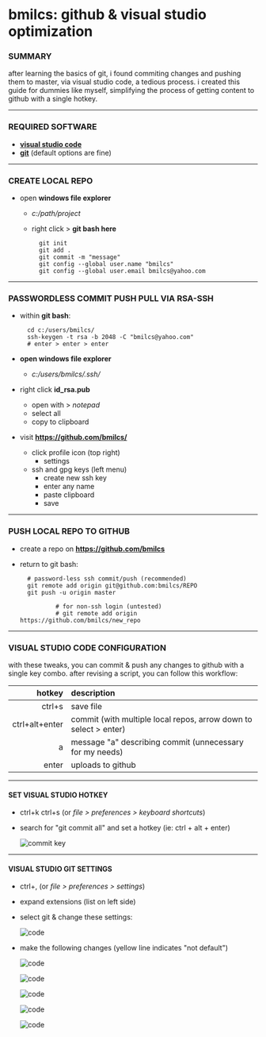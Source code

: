 # bmilcs: github & visual studio optimization

### SUMMARY

after learning the basics of git, i found commiting changes and pushing them to master, via visual studio code, a tedious process. i created this guide for dummies like myself, simplifying the process of getting content to github with a single hotkey. 

---

### REQUIRED SOFTWARE
- [**visual studio code**](https://code.visualstudio.com/download)
- [**git**](https://git-scm.com/download/win) (default options are fine)

---

### CREATE LOCAL REPO
- open **windows file explorer** 
	- *c:/path/project*
	- right click > **git bash here**

			git init
			git add .
			git commit -m "message"
			git config --global user.name "bmilcs"
			git config --global user.email bmilcs@yahoo.com
			
---

### PASSWORDLESS COMMIT PUSH PULL VIA RSA-SSH

- within **git bash**:

		cd c:/users/bmilcs/
		ssh-keygen -t rsa -b 2048 -C "bmilcs@yahoo.com"
		# enter > enter > enter

- **open windows file explorer**
	- *c:/users/bmilcs/.ssh/*
- right click **id_rsa.pub** 
	- open with > *notepad*
	- select all
	- copy to clipboard
- visit **https://github.com/bmilcs/**
	- click profile icon (top right)
		- settings
	- ssh and gpg keys (left menu) 
		- create new ssh key
		- enter any name
		- paste clipboard
		- save

----

### PUSH LOCAL REPO TO GITHUB
- create a repo on **https://github.com/bmilcs**
- return to git bash:

		# password-less ssh commit/push (recommended)
		git remote add origin git@github.com:bmilcs/REPO
		git push -u origin master
	
				# for non-ssh login (untested)
				# git remote add origin https://github.com/bmilcs/new_repo

----

### VISUAL STUDIO CODE CONFIGURATION

with these tweaks, you can commit & push any changes to github with a single key combo. after revising a script, you can
 follow this workflow:

hotkey | description
---:|:---
ctrl+s| save file
ctrl+alt+enter|commit (with multiple local repos, arrow down to select > enter)
a | message "a" describing commit (unnecessary for my needs)
enter|uploads to github

----

#### SET VISUAL STUDIO HOTKEY

- ctrl+k ctrl+s (or *file > preferences > keyboard shortcuts*)
- search for "git commit all" and set a hotkey (ie: ctrl + alt + enter)

	![commit key](https://i.imgur.com/yAzBook.png)

----

#### VISUAL STUDIO GIT SETTINGS

- ctrl+, (or *file > preferences > settings*)
- expand extensions (list on left side)
- select git & change these settings:

	![code](https://i.imgur.com/jdIwpuI.png)

- make the following changes (yellow line indicates "not default")

	![code](https://i.imgur.com/igUyuyW.png)

	![code](https://i.imgur.com/4V91Kdb.png)

	![code](https://i.imgur.com/KKGBp0D.png)

	![code](https://i.imgur.com/HGnXt7p.png)

	![code](https://i.imgur.com/pMVEcFg.png)
